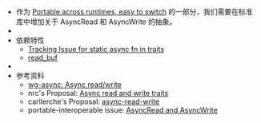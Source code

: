 - 作为 [Portable across runtimes, easy to switch](https://rust-lang.github.io/wg-async/vision/roadmap/portable.html) 的一部分，我们需要在标准库中增加关于 AsyncRead 和 AsyncWrite 的抽象。
-
- 依赖特性
	- [Tracking Issue for static async fn in traits](https://github.com/rust-lang/rust/issues/91611)
	- [read_buf]([[Rust/RFCs/read_buf]])
-
- 参考资料
	- [wg-async: Async read/write](https://rust-lang.github.io/wg-async/vision/roadmap/portable/read_write.html)
	- nrc's Proposal: [Async read and write traits](https://www.ncameron.org/blog/async-read-and-write-traits/)
	- carllerche's Proposal: [async-read-write](https://gist.github.com/carllerche/5d7037bd55dac1cb72891529a4ff1540)
	- portable-interoperable issue: [AsyncRead and AsyncWrite](https://github.com/nrc/portable-interoperable/issues/5)